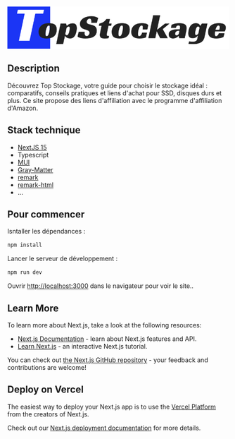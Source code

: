 ![Top Stockage Logo](./public/logo.png)

## Description

Découvrez Top Stockage, votre guide pour choisir le stockage idéal : comparatifs, conseils pratiques et liens d'achat pour SSD, disques durs et plus.
Ce site propose des liens d'affiliation avec le programme d'affiliation d'Amazon.

## Stack technique
- [NextJS 15](https://nextjs.org/)
- Typescript
- [MUI](https://mui.com/x/whats-new/)
- [Gray-Matter](https://github.com/jonschlinkert/gray-matter)
- [remark](https://github.com/remarkjs/remark)
- [remark-html](https://github.com/remarkjs/remark-html)
- ...

## Pour commencer

Isntaller les dépendances :
```bash
npm install
```

Lancer le serveur de développement :

```bash
npm run dev
```

Ouvrir [http://localhost:3000](http://localhost:3000) dans le navigateur pour voir le site..








## Learn More

To learn more about Next.js, take a look at the following resources:

- [Next.js Documentation](https://nextjs.org/docs) - learn about Next.js features and API.
- [Learn Next.js](https://nextjs.org/learn) - an interactive Next.js tutorial.

You can check out [the Next.js GitHub repository](https://github.com/vercel/next.js) - your feedback and contributions are welcome!

## Deploy on Vercel

The easiest way to deploy your Next.js app is to use the [Vercel Platform](https://vercel.com/new?utm_medium=default-template&filter=next.js&utm_source=create-next-app&utm_campaign=create-next-app-readme) from the creators of Next.js.

Check out our [Next.js deployment documentation](https://nextjs.org/docs/app/building-your-application/deploying) for more details.
